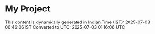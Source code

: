 # My Project

This content is dynamically generated in Indian Time (IST): 2025-07-03 06:46:06 IST
Converted to UTC: 2025-07-03 01:16:06 UTC
